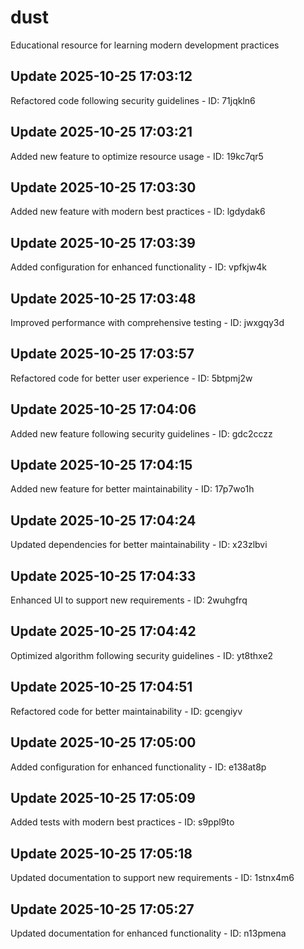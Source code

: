 # dust
Educational resource for learning modern development practices

## Update 2025-10-25 17:03:12
Refactored code following security guidelines - ID: 71jqkln6


## Update 2025-10-25 17:03:21
Added new feature to optimize resource usage - ID: 19kc7qr5


## Update 2025-10-25 17:03:30
Added new feature with modern best practices - ID: lgdydak6


## Update 2025-10-25 17:03:39
Added configuration for enhanced functionality - ID: vpfkjw4k


## Update 2025-10-25 17:03:48
Improved performance with comprehensive testing - ID: jwxgqy3d


## Update 2025-10-25 17:03:57
Refactored code for better user experience - ID: 5btpmj2w


## Update 2025-10-25 17:04:06
Added new feature following security guidelines - ID: gdc2cczz


## Update 2025-10-25 17:04:15
Added new feature for better maintainability - ID: 17p7wo1h


## Update 2025-10-25 17:04:24
Updated dependencies for better maintainability - ID: x23zlbvi


## Update 2025-10-25 17:04:33
Enhanced UI to support new requirements - ID: 2wuhgfrq


## Update 2025-10-25 17:04:42
Optimized algorithm following security guidelines - ID: yt8thxe2


## Update 2025-10-25 17:04:51
Refactored code for better maintainability - ID: gcengiyv


## Update 2025-10-25 17:05:00
Added configuration for enhanced functionality - ID: e138at8p


## Update 2025-10-25 17:05:09
Added tests with modern best practices - ID: s9ppl9to


## Update 2025-10-25 17:05:18
Updated documentation to support new requirements - ID: 1stnx4m6


## Update 2025-10-25 17:05:27
Updated documentation for enhanced functionality - ID: n13pmena

